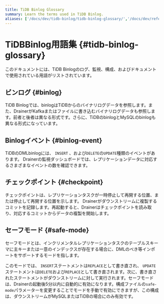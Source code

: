 ```yaml
---
title: TiDB Binlog Glossary
summary: Learn the terms used in TiDB Binlog.
aliases: ['/docs/dev/tidb-binlog/tidb-binlog-glossary/','/docs/dev/reference/tidb-binlog/glossary/']
---
```


# TiDBBinlog用語集 {#tidb-binlog-glossary}

このドキュメントには、TiDB Binlogのログ、監視、構成、およびドキュメントで使用されている用語がリストされています。

## ビンログ {#binlog}

TiDB Binlogでは、binlogはTiDBからのバイナリログデータを参照します。また、DrainerがKafkaまたはファイルに書き込むバイナリログデータも参照します。前者と後者は異なる形式です。さらに、TiDBのbinlogとMySQLのbinlogも異なる形式になっています。

## Binlogイベント {#binlog-event}

TiDBのDMLbinlogには、 `INSERT` 、および`DELETE`の`UPDATE`種類のイベントがあります。 Drainerの監視ダッシュボードでは、レプリケーションデータに対応するさまざまなイベントの数を確認できます。

## チェックポイント {#checkpoint}

チェックポイントは、レプリケーションタスクが一時停止して再開する位置、または停止して再開する位置を示します。 Drainerがダウンストリームに複製するコミットを記録します。再起動すると、Drainerはチェックポイントを読み取り、対応するコミットからデータの複製を開始します。

## セーフモード {#safe-mode}

セーフモードとは、インクリメンタルレプリケーションタスクのテーブルスキーマに主キーまたは一意のインデックスが存在する場合に、DMLのべき等インポートをサポートするモードを指します。

このモードでは、 `INSERT`ステートメントは`REPLACE`として書き直され、 `UPDATE`ステートメントは`DELETE`および`REPLACE`として書き直されます。次に、書き直されたステートメントがダウンストリームに対して実行されます。セーフモードは、Drainerの起動後5分以内に自動的に有効になります。構成ファイルの`safe-mode`パラメーターを変更することでモードを手動で有効にできますが、この構成は、ダウンストリームがMySQLまたはTiDBの場合にのみ有効です。

